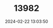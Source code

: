 ---
title: "13982"
category: "Mus shortridgei"
draft: false
date: 2024-02-22 13:03:50
languages:
  English: ["Shortridge's Mouse", "Shortridge’s Mouse"]
---